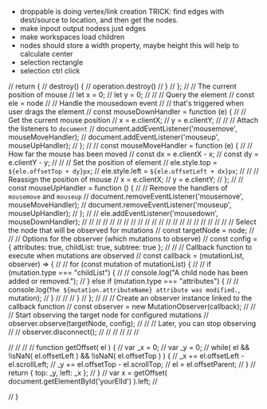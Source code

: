 + droppable is doing vertex/link creation
TRICK: find edges with dest/source to location, and then get the nodes.
+ make inpout output nodess just edges
+ make workspaces load children
+ nodes should store a width property, maybe height this will help to calculate center
+ selection rectangle
+ selection ctrl click



//   return {
//   			destroy() {
//   				operation.destroy()
//   			}
//   		};
//   // The current position of mouse
// let x = 0;
// let y = 0;
//
// // Query the element
// const ele = node
// // Handle the mousedown event
// // that's triggered when user drags the element
// const mouseDownHandler = function (e) {
//     // Get the current mouse position
//     x = e.clientX;
//     y = e.clientY;
//
//     // Attach the listeners to `document`
//     document.addEventListener('mousemove', mouseMoveHandler);
//     document.addEventListener('mouseup', mouseUpHandler);
// };
//
// const mouseMoveHandler = function (e) {
//     // How far the mouse has been moved
//     const dx = e.clientX - x;
//     const dy = e.clientY - y;
//
//     // Set the position of element
//     ele.style.top = `${ele.offsetTop + dy}px`;
//     ele.style.left = `${ele.offsetLeft + dx}px`;
//
//     // Reassign the position of mouse
//     x = e.clientX;
//     y = e.clientY;
// };
//
// const mouseUpHandler = function () {
//     // Remove the handlers of `mousemove` and `mouseup`
//     document.removeEventListener('mousemove', mouseMoveHandler);
//     document.removeEventListener('mouseup', mouseUpHandler);
// };
//
// ele.addEventListener('mousedown', mouseDownHandler);
//
//
//
//
//
//
//
//
//
//
//
//
//
//
//
//
//
//
//
//
// // Select the node that will be observed for mutations
// const targetNode = node;
//
// // Options for the observer (which mutations to observe)
// const config = { attributes: true, childList: true, subtree: true };
//
// // Callback function to execute when mutations are observed
// const callback = (mutationList, observer) => {
//
//   for (const mutation of mutationList) {
//
//     if (mutation.type === "childList") {
//       // console.log("A child node has been added or removed.");
//     } else if (mutation.type === "attributes") {
//       // console.log(`The ${mutation.attributeName} attribute was modified.`, mutation);
//     }
//
//
//   }
// };
//
// // Create an observer instance linked to the callback function
// const observer = new MutationObserver(callback);
//
// // Start observing the target node for configured mutations
// observer.observe(targetNode, config);
//
// // Later, you can stop observing
// // observer.disconnect();
//
//
//
//
//
//




//
//
//
// function getOffset( el ) {
//     var _x = 0;
//     var _y = 0;
//     while( el && !isNaN( el.offsetLeft ) && !isNaN( el.offsetTop ) ) {
//         _x += el.offsetLeft - el.scrollLeft;
//         _y += el.offsetTop - el.scrollTop;
//         el = el.offsetParent;
//     }
//     return { top: _y, left: _x };
// }
// var x = getOffset( document.getElementById('yourElId') ).left;
//












// }
